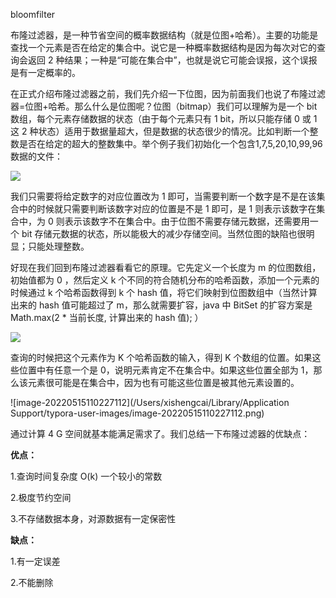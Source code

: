 bloomfilter

布隆过滤器，是一种节省空间的概率数据结构（就是位图+哈希）。主要的功能是查找一个元素是否在给定的集合中。说它是一种概率数据结构是因为每次对它的查询会返回 2 种结果；一种是“可能在集合中”，也就是说它可能会误报，这个误报是有一定概率的。



在正式介绍布隆过滤器之前，我们先介绍一下位图，因为前面我们也说了布隆过滤器=位图+哈希。那么什么是位图呢？位图（bitmap）我们可以理解为是一个 bit 数组，每个元素存储数据的状态（由于每个元素只有 1 bit，所以只能存储 0 或 1 这 2 种状态）适用于数据量超大，但是数据的状态很少的情况。比如判断一个整数是否在给定的超大的整数集中。举个例子我们初始化一个包含1,7,5,20,10,99,96 数据的文件：

![](https://pic2.zhimg.com/80/v2-3a76ceee908956df45ffeb0589055ced_1440w.jpg)

我们只需要将给定数字的对应位置改为 1 即可，当需要判断一个数字是不是在该集合中的时候就只需要判断该数字对应的位置是不是 1 即可，是 1 则表示该数字在集合中，为 0 则表示该数字不在集合中。由于位图不需要存储元数据，还需要用一个 bit 存储元数据的状态，所以能极大的减少存储空间。当然位图的缺陷也很明显；只能处理整数。

好现在我们回到布隆过滤器看看它的原理。它先定义一个长度为 m 的位图数组，初始值都为 0 ，然后定义 k 个不同的符合随机分布的哈希函数，添加一个元素的时候通过 k 个哈希函数得到 k 个 hash 值，将它们映射到位图数组中（当然计算出来的 hash 值可能超过了 m，那么就需要扩容，java 中 BitSet 的扩容方案是 Math.max(2 * 当前长度, 计算出来的 hash 值); ）



![](https://pic3.zhimg.com/80/v2-5927fe52f47220c4369459fc18fe183e_1440w.jpg)

查询的时候把这个元素作为 K 个哈希函数的输入，得到 K 个数组的位置。如果这些位置中有任意一个是 0，说明元素肯定不在集合中。如果这些位置全部为 1，那么该元素很可能是在集合中，因为也有可能这些位置是被其他元素设置的。

![image-20220515110227112](/Users/xishengcai/Library/Application Support/typora-user-images/image-20220515110227112.png)

通过计算 4 G 空间就基本能满足需求了。我们总结一下布隆过滤器的优缺点：

**优点：**

1.查询时间复杂度 O(k) 一个较小的常数

2.极度节约空间

3.不存储数据本身，对源数据有一定保密性

**缺点：**

1.有一定误差

2.不能删除